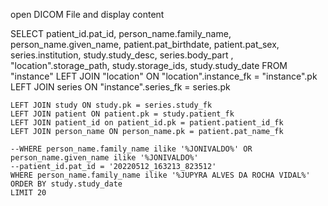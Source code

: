 ﻿open DICOM File and display content

SELECT
patient_id.pat_id, 
	person_name.family_name,
	person_name.given_name,
	patient.pat_birthdate,
	patient.pat_sex,
	series.institution,
	study.study_desc,
	series.body_part ,
	"location".storage_path,
	study.storage_ids,
	study.study_date
FROM
	"instance"
	LEFT JOIN  "location" ON "location".instance_fk = "instance".pk
	LEFT JOIN series ON "instance".series_fk = series.pk 

	LEFT JOIN study ON study.pk = series.study_fk
	LEFT JOIN patient ON patient.pk = study.patient_fk
	LEFT JOIN patient_id on patient_id.pk = patient.patient_id_fk
	LEFT JOIN person_name ON person_name.pk = patient.pat_name_fk 
			
	--WHERE person_name.family_name ilike '%JONIVALDO%' OR person_name.given_name ilike '%JONIVALDO%'
	--patient_id.pat_id = '20220512_163213_823512'
	WHERE person_name.family_name ilike '%JUPYRA ALVES DA ROCHA VIDAL%'  
	ORDER BY study.study_date
	LIMIT 20